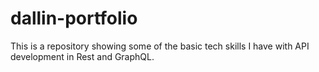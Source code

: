 # dallin-portfolio
This is a repository showing some of the basic tech skills I have with API development in Rest and GraphQL.
